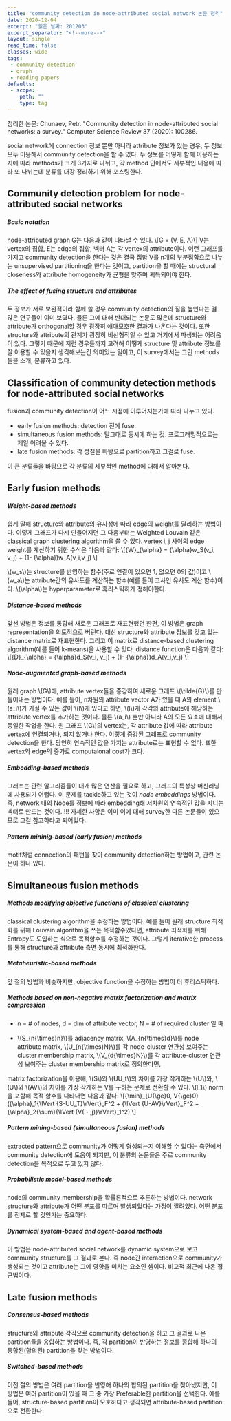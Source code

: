```yaml
---
title: "community detection in node-attributed social network 논문 정리"
date: 2020-12-04
excerpt: "읽은 날짜: 201203"
excerpt_separator: "<!--more-->"
layout: single
read_time: false
classes: wide
tags: 
 - community detection
 - graph
 - reading papers 
defaults:
 - scope:
    path: ""
    type: tag
---
```


정리한 논문: Chunaev, Petr. "Community detection in node-attributed social networks: a survey." Computer Science Review 37 (2020): 100286.

social network에 connection 정보 뿐만 아니라 attribute 정보가 있는 경우, 두 정보 모두 이용해서 community detection을 할 수 있다. 
두 정보를 어떻게 함께 이용하는지에 따라 methods가 크게 3가지로 나뉘고, 각 method 안에서도 세부적인 내용에 따라 또 나뉘는데 분류를 대강 정리하기 위해 포스팅한다.


## Community detection problem for node-attributed social networks

##### Basic notation
node-attributed graph G는 다음과 같이 나타낼 수 있다.
\\[G = (V, E, A)\\]
V는 vertex의 집합, E는 edge의 집합, 벡터 A는 각 vertex의 attribute이다.
이런 그래프를 가지고 community detection을 한다는 것은 결국 집합 V를 n개의 부분집합으로 나누는 unsupervised partitioning을 한다는 것이고, partition을 할 때에는 structural closeness와 attribute homogeneity가 균형을 맞추며 획득되어야 한다.

##### The effect of fusing structure and attributes
두 정보가 서로 보완적이라 함께 쓸 경우 community detection의 질을 높인다는 걸 많은 연구들이 이미 보였다. 물론 그에 대해 반대되는 논문도 많은데 structure와 attribute가 orthogonal할 경우 굉장히 애매모호한 결과가 나온다는 것이다. 또한 structure와 attribute의 관계가 굉장히 비선형적일 수 있고 거기에서 파생되는 어려움이 있다.
그렇기 때문에 저런 경우들까지 고려해 어떻게 structure 및 attribute 정보를 잘 이용할 수 있을지 생각해보는건 의미있는 일이고, 이 survey에서는 그런 methods들을 소개, 분류하고 있다.


## Classification of community detection methods for node-attributed social networks
fusion과 community detection이 어느 시점에 이루어지는가에 따라 나누고 있다.
- early fusion methods: detection 전에 fuse.
- simultaneous fusion methods: 말그대로 동시에 하는 것. 프로그래밍적으로는 제일 어려울 수 있다.
- late fusion methods: 각 성질을 바탕으로 partition하고 그걸로 fuse.

이 큰 분류들을 바탕으로 각 분류의 세부적인 method에 대해서 알아본다.


## Early fusion methods

##### Weight-based methods
쉽게 말해 structure와 attribute의 유사성에 따라 edge의 weight를 달리하는 방법이다. 이렇게 그래프가 다시 만들어지면 그 다음부터는 Weighted Louvain 같은 classical graph clustering algorithm을 쓸 수 있다.
vertex i, j 사이의 edge weight를 계산하기 위한 수식은 다음과 같다:
 \\[{W}_{\alpha} = {\alpha}w_S(v_i, v_j) + (1- {\alpha})w_A(v_i,v_j) \\]
 
\\(w_s\\)는  structure를 반영하는 함수(주로 연결이 있으면 1, 없으면 0의 값)이고 \\(w_a\\)는 attribute간의 유사도를 계산하는 함수(예를 들어 코사인 유사도 계산 함수)이다.
\\(\alpha\\)는 hyperparameter로 휴리스틱하게 정해야한다.

##### Distance-based methods
앞선 방법은 정보를 통합해 새로운 그래프로 재표현했던 한편, 이 방법은 graph representation을 의도적으로 버린다. 대신 structure와 attribute 정보를 갖고 있는 distance matrix로 재표현한다.
그리고 이 matrix로 distance-based clustering algorithm(예를 들어 k-means)을 사용할 수 있다.
distance function은 다음과 같다:
 \\[{D}_{\alpha} = {\alpha}d_S(v_i, v_j) + (1- {\alpha})d_A(v_i,v_j) \\]
 
##### Node-augmented graph-based methods
원래 graph \\(G\\)에, attribute vertex들을 증강하여 새로운 그래프 \\(\tilde{G}\\)를 만들어내는 방법이다.
예를 들어, n차원의 attribute vector A가 있을 때 A의 element \\(a_i\\)가 가질 수 있는 값이 \\(l\\)개 있다고 하면, \\(l\\)개 각각의 attribute에 해당하는 attribute vertex를 추가하는 것이다.
물론 \\(a_i\\) 뿐만 아니라 A의 모든 요소에 대해서 동일한 작업을 한다. 원 그래프 \\(G\\)의 vertex는, 각 attribute 값에 따라 attribute vertex에 연결되거나, 되지 않거나 한다.
이렇게 증강된 그래프로 community detection을 한다. 
당연히 연속적인 값을 가지는 attribute로는 표현할 수 없다. 또한 vertex와 edge의 증가로 computaional cost가 크다.

##### Embedding-based methods
그래프는 관련 알고리즘들이 대개 많은 연산을 필요로 하고, 그래프의 특성상 머신러닝에 사용되기 어렵다. 
이 문제를 tackle하고 있는 것이 *node embeddings* 방법이다. 즉, network 내의 Node를 정보에 따라 embedding해 저차원의 연속적인 값을 지니는 벡터로 만드는 것이다..!!!
자세한 사항은 이미 이에 대해 survey한 다른 논문들이 있으므로 그걸 참고하라고 되어있다.

##### Pattern mininig-based (early fusion) methods
motif처럼 connection의 패턴을 찾아 community detection하는 방법이고, 관련 논문이 하나 있다. 


## Simultaneous fusion methods

##### Methods modifying objective functions of classical clustering
classical clustering algorithm을 수정하는 방법이다. 예를 들어 원래 structure 최적화를 위해 Louvain algorithm을 쓰는 목적함수였다면, attribute 최적화를 위해 Entropy도 도입하는 식으로 목적함수를 수정하는 것이다. 그렇게 iterative한 process를 통해 structure과 attribute 측면 동시에 최적화한다.

##### Metaheuristic-based methods
앞 절의 방법과 비슷하지만, objective function을 수정하는 방법이 더 휴리스틱하다.

##### Methods based on non-negative matrix factorization and matrix compression
- n = # of nodes, d = dim of attribute vector, N = # of required cluster 일 때 


- \\(S_{n{\times}n}\\)를 adjacency matrix, \\(A_{n{\times}d}\\)를 node attribute matrix, \\(U_{n{\times}N}\\)를 각 node-cluster 연관성 보여주는 cluster membership matrix, \\(V_{d{\times}N}\\)를 각 attribute-cluster 연관성 보여주는 cluster membership matrix로 정의한다면,

matrix factorization을 이용해, \\(S\\)와 \\(UU_t\\)의 차이를 가장 작게하는 \\(U\\)와, \\(U\\)와 \\(AV\\)의 차이를 가장 작게하는 V를 구하는 문제로 전환할 수 있다.
\\(l_1\\) norm을 포함해 목적 함수를 나타내면 다음과 같다:
\\[{\min}_{U{\ge}0, V{\ge}0}({\alpha}_1{\lVert {S-UU_T}\rVert}_F^2 + {\lVert {U-AV}\rVert}_F^2 + {\alpha}_2{\sum}{\lVert {V(・,j)}\rVert}_1^2) \\] 

##### Pattern mining-based (simultaneous fusion) methods
extracted pattern으로 community가 어떻게 형성되는지 이해할 수 있다는 측면에서 community detection에 도움이 되지만, 이 분류의 논문들은 주로 community detection을 목적으로 두고 있지 않다.

##### Probabilistic model-based methods
node의 community membership을 확률론적으로 추론하는 방법이다. network structure와 attribute가 어떤 분포를 따르며 발생되었다는 가정이 깔려있다.
어떤 분포를 전제로 할 것인가는 중요하다. 

##### Dynamical system-based and agent-based methods
이 방법은 node-attributed social network를 dynamic system으로 보고 community structure를 그 결과로 본다. 즉 node간 interaction으로 community가 생성되는 것이고 attribute는 그에 영향을 미치는 요소인 셈이다. 비교적 최근에 나온 접근법이다.


## Late fusion methods

##### Consensus-based methods
structure와 attribute 각각으로 community detection을 하고 그 결과로 나온 partition들을 융합하는 방법이다. 즉, 각 partition이 반영하는 정보를 종합해 하나의 통합된(합의된) partition을 찾는 방법이다. 

##### Switched-based methods
이전 절의 방법은 여러 partition을 반영해 하나의 합의된 partition을 찾아냈지만, 이 방법은 여러 partition이 있을 때 그 중 가장 Preferable한 partition을 선택한다. 예를 들어, structure-based partition이 모호하다고 생각되면 attribute-based partition으로 전환한다.
